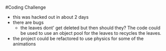 #Coding Challenge

- this was hacked out in about 2 days
- there are bugs
   - the leaves dont' get deleted but then should they?  The code could be used to use an object pool for the leaves to recycles the leaves.
- the project could be refactored to use physics for some of the animations
